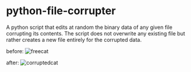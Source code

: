 # python-file-corrupter
A python script that edits at random the binary data of any given file corrupting its contents.
The script does not overwrite any existing file but rather creates a new file entirely for the corrupted data.

before:
![freecat](https://github.com/user-attachments/assets/0e103aed-8e98-4a09-80bb-a627e7257345)

after:
![corruptedcat](https://github.com/user-attachments/assets/d77ec251-e66b-4815-8ce2-d16829903dc7)

